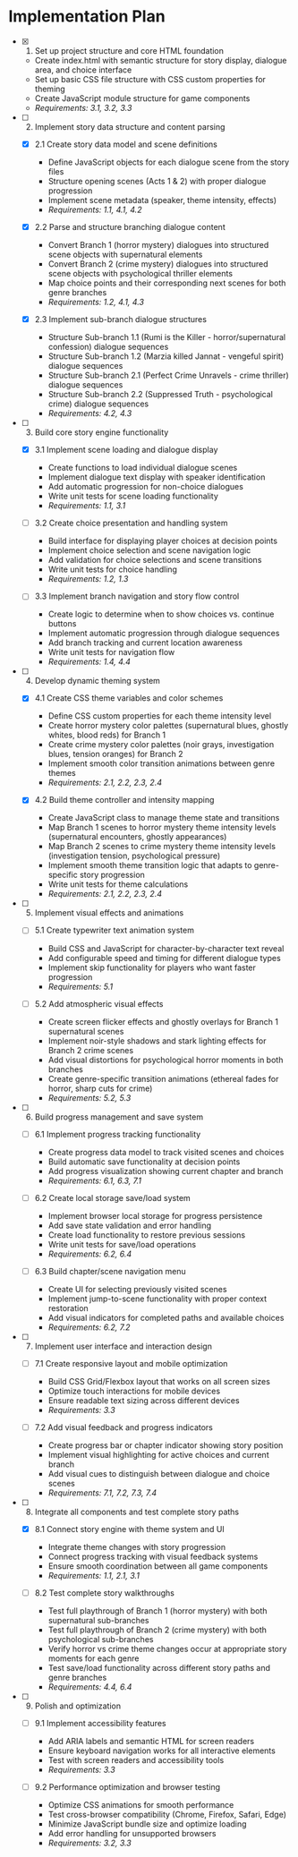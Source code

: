 # Implementation Plan

- [x] 1. Set up project structure and core HTML foundation
  - Create index.html with semantic structure for story display, dialogue area, and choice interface
  - Set up basic CSS file structure with CSS custom properties for theming
  - Create JavaScript module structure for game components
  - _Requirements: 3.1, 3.2, 3.3_

- [ ] 2. Implement story data structure and content parsing
  - [x] 2.1 Create story data model and scene definitions
    - Define JavaScript objects for each dialogue scene from the story files
    - Structure opening scenes (Acts 1 & 2) with proper dialogue progression
    - Implement scene metadata (speaker, theme intensity, effects)
    - _Requirements: 1.1, 4.1, 4.2_

  - [x] 2.2 Parse and structure branching dialogue content
    - Convert Branch 1 (horror mystery) dialogues into structured scene objects with supernatural elements
    - Convert Branch 2 (crime mystery) dialogues into structured scene objects with psychological thriller elements
    - Map choice points and their corresponding next scenes for both genre branches
    - _Requirements: 1.2, 4.1, 4.3_

  - [x] 2.3 Implement sub-branch dialogue structures
    - Structure Sub-branch 1.1 (Rumi is the Killer - horror/supernatural confession) dialogue sequences
    - Structure Sub-branch 1.2 (Marzia killed Jannat - vengeful spirit) dialogue sequences  
    - Structure Sub-branch 2.1 (Perfect Crime Unravels - crime thriller) dialogue sequences
    - Structure Sub-branch 2.2 (Suppressed Truth - psychological crime) dialogue sequences
    - _Requirements: 4.2, 4.3_

- [ ] 3. Build core story engine functionality
  - [x] 3.1 Implement scene loading and dialogue display
    - Create functions to load individual dialogue scenes
    - Implement dialogue text display with speaker identification
    - Add automatic progression for non-choice dialogues
    - Write unit tests for scene loading functionality
    - _Requirements: 1.1, 3.1_

  - [ ] 3.2 Create choice presentation and handling system
    - Build interface for displaying player choices at decision points
    - Implement choice selection and scene navigation logic
    - Add validation for choice selections and scene transitions
    - Write unit tests for choice handling
    - _Requirements: 1.2, 1.3_

  - [ ] 3.3 Implement branch navigation and story flow control
    - Create logic to determine when to show choices vs. continue buttons
    - Implement automatic progression through dialogue sequences
    - Add branch tracking and current location awareness
    - Write unit tests for navigation flow
    - _Requirements: 1.4, 4.4_

- [ ] 4. Develop dynamic theming system
  - [x] 4.1 Create CSS theme variables and color schemes
    - Define CSS custom properties for each theme intensity level
    - Create horror mystery color palettes (supernatural blues, ghostly whites, blood reds) for Branch 1
    - Create crime mystery color palettes (noir grays, investigation blues, tension oranges) for Branch 2
    - Implement smooth color transition animations between genre themes
    - _Requirements: 2.1, 2.2, 2.3, 2.4_

  - [x] 4.2 Build theme controller and intensity mapping
    - Create JavaScript class to manage theme state and transitions
    - Map Branch 1 scenes to horror mystery theme intensity levels (supernatural encounters, ghostly appearances)
    - Map Branch 2 scenes to crime mystery theme intensity levels (investigation tension, psychological pressure)
    - Implement smooth theme transition logic that adapts to genre-specific story progression
    - Write unit tests for theme calculations
    - _Requirements: 2.1, 2.2, 2.3, 2.4_

- [ ] 5. Implement visual effects and animations
  - [ ] 5.1 Create typewriter text animation system
    - Build CSS and JavaScript for character-by-character text reveal
    - Add configurable speed and timing for different dialogue types
    - Implement skip functionality for players who want faster progression
    - _Requirements: 5.1_

  - [ ] 5.2 Add atmospheric visual effects
    - Create screen flicker effects and ghostly overlays for Branch 1 supernatural scenes
    - Implement noir-style shadows and stark lighting effects for Branch 2 crime scenes
    - Add visual distortions for psychological horror moments in both branches
    - Create genre-specific transition animations (ethereal fades for horror, sharp cuts for crime)
    - _Requirements: 5.2, 5.3_

- [ ] 6. Build progress management and save system
  - [ ] 6.1 Implement progress tracking functionality
    - Create progress data model to track visited scenes and choices
    - Build automatic save functionality at decision points
    - Add progress visualization showing current chapter and branch
    - _Requirements: 6.1, 6.3, 7.1_

  - [ ] 6.2 Create local storage save/load system
    - Implement browser local storage for progress persistence
    - Add save state validation and error handling
    - Create load functionality to restore previous sessions
    - Write unit tests for save/load operations
    - _Requirements: 6.2, 6.4_

  - [ ] 6.3 Build chapter/scene navigation menu
    - Create UI for selecting previously visited scenes
    - Implement jump-to-scene functionality with proper context restoration
    - Add visual indicators for completed paths and available choices
    - _Requirements: 6.2, 7.2_

- [ ] 7. Implement user interface and interaction design
  - [ ] 7.1 Create responsive layout and mobile optimization
    - Build CSS Grid/Flexbox layout that works on all screen sizes
    - Optimize touch interactions for mobile devices
    - Ensure readable text sizing across different devices
    - _Requirements: 3.3_

  - [ ] 7.2 Add visual feedback and progress indicators
    - Create progress bar or chapter indicator showing story position
    - Implement visual highlighting for active choices and current branch
    - Add visual cues to distinguish between dialogue and choice scenes
    - _Requirements: 7.1, 7.2, 7.3, 7.4_

- [ ] 8. Integrate all components and test complete story paths
  - [x] 8.1 Connect story engine with theme system and UI
    - Integrate theme changes with story progression
    - Connect progress tracking with visual feedback systems
    - Ensure smooth coordination between all game components
    - _Requirements: 1.1, 2.1, 3.1_

  - [ ] 8.2 Test complete story walkthroughs
    - Test full playthrough of Branch 1 (horror mystery) with both supernatural sub-branches
    - Test full playthrough of Branch 2 (crime mystery) with both psychological sub-branches
    - Verify horror vs crime theme changes occur at appropriate story moments for each genre
    - Test save/load functionality across different story paths and genre branches
    - _Requirements: 4.4, 6.4_

- [ ] 9. Polish and optimization
  - [ ] 9.1 Implement accessibility features
    - Add ARIA labels and semantic HTML for screen readers
    - Ensure keyboard navigation works for all interactive elements
    - Test with screen readers and accessibility tools
    - _Requirements: 3.3_

  - [ ] 9.2 Performance optimization and browser testing
    - Optimize CSS animations for smooth performance
    - Test cross-browser compatibility (Chrome, Firefox, Safari, Edge)
    - Minimize JavaScript bundle size and optimize loading
    - Add error handling for unsupported browsers
    - _Requirements: 3.2, 3.3_